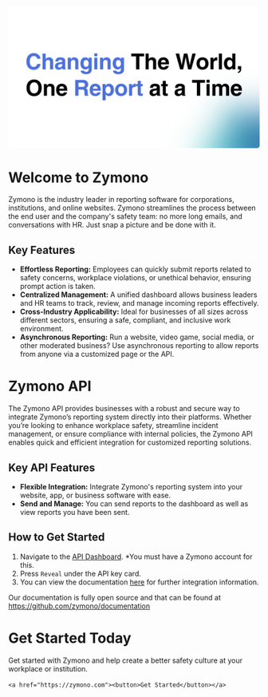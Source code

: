 <span style="border-radius: 5px;"><img src="https://raw.githubusercontent.com/zymono/.github/refs/heads/main/images/banner.png" style="border-radius: 5px;"></span>

# Welcome to Zymono

Zymono is the industry leader in reporting software for corporations, institutions, and online websites. Zymono streamlines the process between the end user and the company's safety team: no more long emails, and conversations with HR. Just snap a picture and be done with it.

## Key Features

- **Effortless Reporting:** Employees can quickly submit reports related to safety concerns, workplace violations, or unethical behavior, ensuring prompt action is taken.
- **Centralized Management:** A unified dashboard allows business leaders and HR teams to track, review, and manage incoming reports effectively.
- **Cross-Industry Applicability:** Ideal for businesses of all sizes across different sectors, ensuring a safe, compliant, and inclusive work environment.
- **Asynchronous Reporting:** Run a website, video game, social media, or other moderated business? Use asynchronous reporting to allow reports from anyone via a customized page or the API.

# Zymono API

The Zymono API provides businesses with a robust and secure way to integrate Zymono’s reporting system directly into their platforms. Whether you’re looking to enhance workplace safety, streamline incident management, or ensure compliance with internal policies, the Zymono API enables quick and efficient integration for customized reporting solutions.

## Key API Features

- **Flexible Integration:** Integrate Zymono's reporting system into your website, app, or business software with ease.
- **Send and Manage:** You can send reports to the dashboard as well as view reports you have been sent.

## How to Get Started

1. Navigate to the [API Dashboard](https://zymono.com/dashboard/api/). *You must have a Zymono account for this.
2. Press `Reveal` under the API key card.
3. You can view the documentation [here](https://docs.zymono.com) for further integration information.

Our documentation is fully open source and that can be found at https://github.com/zymono/documentation

# Get Started Today

Get started with Zymono and help create a better safety culture at your workplace or institution.

`<a href="https://zymono.com"><button>Get Started</button></a>`
